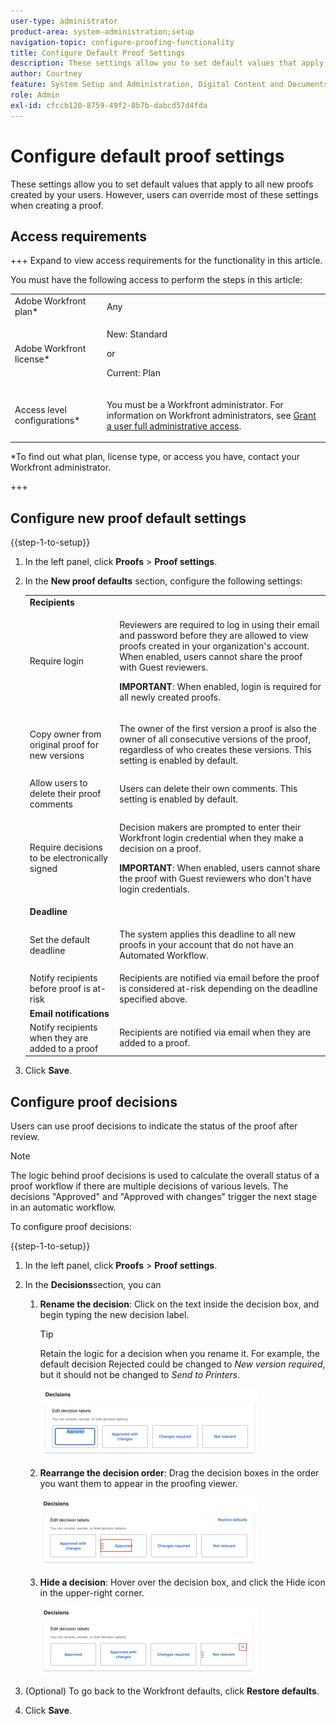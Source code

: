 ```yaml
---
user-type: administrator
product-area: system-administration;setup
navigation-topic: configure-proofing-functionality
title: Configure Default Proof Settings
description: These settings allow you to set default values that apply to all new proofs created by your users. However, users can override most of these settings when creating a proof.
author: Courtney
feature: System Setup and Administration, Digital Content and Documents
role: Admin
exl-id: cfccb120-8759-49f2-8b7b-dabcd57d4fda
---
```

# Configure default proof settings

These settings allow you to set default values that apply to all new proofs created by your users. However, users can override most of these settings when creating a proof.

## Access requirements

+++ Expand to view access requirements for the functionality in this article.

You must have the following access to perform the steps in this article:

<table style="table-layout:auto"> 
 <col> 
 <col> 
 <tbody> 
  <tr> 
   <td role="rowheader">Adobe Workfront plan*</td> 
   <td>Any</td> 
  </tr> 
  <tr> 
   <td role="rowheader">Adobe Workfront license*</td> 
   <td>
   <p>New: Standard</p>
   or
   <p>Current: Plan</p></td> 
  </tr> 
  <tr> 
   <td role="rowheader">Access level configurations*</td> 
   <td> <p>You must be a Workfront administrator. For information on Workfront administrators, see <a href="../../../administration-and-setup/add-users/configure-and-grant-access/grant-a-user-full-administrative-access.md" class="MCXref xref">Grant a user full administrative access</a>.</p> </td> 
  </tr> 
 </tbody> 
</table>

&#42;To find out what plan, license type, or access you have, contact your Workfront administrator.

+++

## Configure new proof default settings

{{step-1-to-setup}}

1. In the left panel, click **Proofs** > **Proof settings**.
1. In the **New proof defaults** section, configure the following settings:

   <table style="table-layout:auto"> 
    <col> 
    <col> 
    <tbody> 
     <tr> 
      <td role="rowheader" colspan="2"><b>Recipients</b></td> 
     </tr> 
     <tr> 
      <td role="rowheader">Require login</td> 
      <td> <p>Reviewers are required to log in using their email and password before they are allowed to view proofs created in your organization's account. When enabled, users cannot share the proof with Guest reviewers.</p> <p><b>IMPORTANT</b>: When enabled, login is required for all newly created proofs.</p> </td> 
     </tr> 
     <tr> 
      <td role="rowheader">Copy owner from original proof for new versions</td> 
      <td> <p>The owner of the first version a proof is also the owner of all consecutive versions of the proof, regardless of who creates these versions. This setting is enabled by default.</p> </td> 
     </tr> 
     <tr> 
      <td role="rowheader">Allow users to delete their proof comments</td> 
      <td>Users can delete their own comments. This setting is enabled by default.</td> 
     </tr> 
     <tr> 
      <td role="rowheader">Require decisions to be electronically signed </td> 
      <td> <p>Decision makers are prompted to enter their Workfront login credential when they make a decision on a proof.</p> <p><b>IMPORTANT</b>: When enabled, users cannot share the proof with Guest reviewers who don't have login credentials.</p> </td> 
     </tr> 
     <tr> 
      <td role="rowheader" colspan="2"><b>Deadline</b></td> 
     </tr> 
     <tr> 
      <td role="rowheader">Set the default deadline</td> 
      <td> <p>The system applies this deadline to all new proofs in your account that do not have an Automated Workflow.</p> </td> 
     </tr> 
     <tr> 
      <td role="rowheader">Notify recipients before proof is at-risk</td> 
      <td>Recipients are notified via email before the proof is considered at-risk depending on the deadline specified above.</td> 
     </tr> 
     <tr> 
      <td role="rowheader" colspan="2"><b>Email notifications</b></td> 
     </tr> 
     <tr> 
      <td role="rowheader">Notify recipients when they are added to a proof</td> 
      <td>Recipients are notified via email when they are added to a proof.</td> 
     </tr> 
    </tbody> 
   </table>

1. Click **Save**.

## Configure proof decisions

Users can use proof decisions to indicate the status of the proof after review.

>[!NOTE]
>
>The logic behind proof decisions is used to calculate the overall status of a proof workflow if there are multiple decisions of various levels. The decisions "Approved" and "Approved with changes" trigger the next stage in an automatic workflow.

To configure proof decisions:

{{step-1-to-setup}}

1. In the left panel, click **Proofs** > **Proof settings**.
1. In the **Decisions**section, you can

   1. **Rename the decision**: Click on the text inside the decision box, and begin typing the new decision label.

      >[!TIP]
      >
      >Retain the logic for a decision when you rename it. For example, the default decision Rejected could be changed to *New version required*, but it should not be changed to *Send to Printers*.

      ![](assets/rename-decision-350x109.png)

   1. **Rearrange the decision order**: Drag the decision boxes in the order you want them to appear in the proofing viewer.

      ![](assets/move-decision-350x110.png)

   1. **Hide a decision**: Hover over the decision box, and click the Hide icon in the upper-right corner.

      ![](assets/hide-decision-350x109.png)

1. (Optional) To go back to the Workfront defaults, click **Restore defaults**.
1. Click **Save**.
